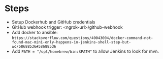 # Steps

- Setup Dockerhub and GitHub credentials
- GitHub webhook trigger: \<ngrok-url\>/github-webhook
- Add docker to ansible: `https://stackoverflow.com/questions/40043004/docker-command-not-found-mac-mini-only-happens-in-jenkins-shell-step-but-wo/58688536#58688536`
- Add `PATH = "/opt/homebrew/bin:$PATH"` to allow Jenkins to look for mvn.
